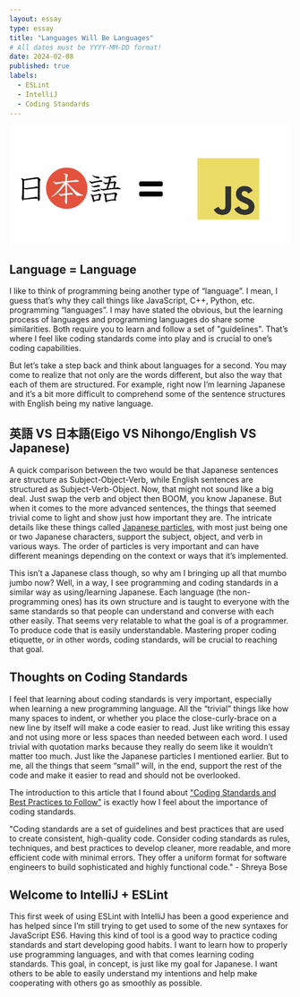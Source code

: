 ```yaml
---
layout: essay
type: essay
title: "Languages Will Be Languages"
# All dates must be YYYY-MM-DD format!
date: 2024-02-08
published: true
labels:
  - ESLint
  - IntelliJ
  - Coding Standards
---
```


<img class="rounded mx-auto d-block" src="../img/jpejs.png">

## Language = Language

I like to think of programming being another type of “language”. I mean, I guess that’s why they call things like JavaScript, C++, Python, etc. programming “languages”. I may have stated the obvious, but the learning process of languages and programming languages do share some similarities. Both require you to learn and follow a set of "guidelines". That’s where I feel like coding standards come into play and is crucial to one’s coding capabilities. 

But let’s take a step back and think about languages for a second. You may come to realize that not only are the words different, but also the way that each of them are structured. For example, right now I’m learning Japanese and it’s a bit more difficult to comprehend some of the sentence structures with English being my native language. 

## 英語 VS 日本語(Eigo VS Nihongo/English VS Japanese)

A quick comparison between the two would be that Japanese sentences are structure as Subject-Object-Verb, while English sentences are structured as Subject-Verb-Object. Now, that might not sound like a big deal. Just swap the verb and object then BOOM, you know Japanese. But when it comes to the more advanced sentences, the things that seemed trivial come to light and show just how important they are.  The intricate details like these things called [Japanese particles](https://jlptsensei.com/complete-japanese-particles-list/), with most just being one or two Japanese characters, support the subject, object, and verb in various ways. The order of particles is very important and can have different meanings depending on the context or ways that it’s implemented.

This isn’t a Japanese class though, so why am I bringing up all that mumbo jumbo now? Well, in a way, I see programming and coding standards in a similar way as using/learning Japanese. Each language (the non-programming ones) has its own structure and is taught to everyone with the same standards so that people can understand and converse with each other easily. That seems very relatable to what the goal is of a programmer. To produce code that is easily understandable. Mastering proper coding etiquette, or in other words, coding standards, will be crucial to reaching that goal.

## Thoughts on Coding Standards

I feel that learning about coding standards is very important, especially when learning a new programming language. All the “trivial” things like how many spaces to indent, or whether you place the close-curly-brace on a new line by itself will make a code easier to read. Just like writing this essay and not using more or less spaces than needed between each word. I used trivial with quotation marks because they really do seem like it wouldn’t matter too much. Just like the Japanese particles I mentioned earlier. But to me, all the things that seem “small” will, in the end, support the rest of the code and make it easier to read and should not be overlooked. 

The introduction to this article that I found about ["Coding Standards and Best Practices to Follow"](https://www.browserstack.com/guide/coding-standards-best-practices) is exactly how I feel about the importance of coding standards. 

"Coding standards are a set of guidelines and best practices that are used to create consistent, high-quality code. Consider coding standards as rules, techniques, and best practices to develop cleaner, more readable, and more efficient code with minimal errors. They offer a uniform format for software engineers to build sophisticated and highly functional code." - Shreya Bose
  
## Welcome to IntelliJ + ESLint

This first week of using ESLint with IntelliJ has been a good experience and has helped since I’m still trying to get used to some of the new syntaxes for JavaScript ES6. Having this kind of tool is a good way to practice coding standards and start developing good habits. I want to learn how to properly use programming languages, and with that comes learning coding standards. This goal, in concept, is just like my goal for Japanese. I want others to be able to easily understand my intentions and help make cooperating with others go as smoothly as possible.  
